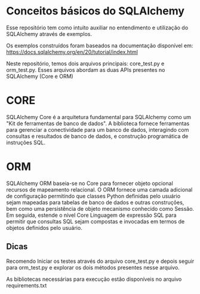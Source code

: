 # Conceitos básicos do SQLAlchemy

Esse repositório tem como intuito auxiliar no entendimento e utilização do SQLAlchemy através de exemplos.

Os exemplos construídos foram baseados na documentação disponível em: https://docs.sqlalchemy.org/en/20/tutorial/index.html

Neste repositório, temos dois arquivos principais: core_test.py e orm_test.py. 
Esses arquivos abordam as duas APIs presentes no SQLAlchemy (Core e ORM)

# CORE
SQLAlchemy Core é a arquitetura fundamental para SQLAlchemy como um "Kit de ferramentas de banco de dados". A biblioteca fornece ferramentas para gerenciar a conectividade para um banco de dados, interagindo com consultas e resultados de banco de dados, e construção programática de instruções SQL.

# ORM
SQLAlchemy ORM baseia-se no Core para fornecer objeto opcional recursos de mapeamento relacional. O ORM fornece uma camada adicional de configuração permitindo que classes Python definidas pelo usuário sejam mapeadas para tabelas de banco de dados e outras construções, bem como uma persistência de objeto mecanismo conhecido como Sessão. Em seguida, estende o nível Core Linguagem de expressão SQL para permitir que consultas SQL sejam compostas e invocadas em termos de objetos definidos pelo usuário.


## Dicas
Recomendo Iniciar os testes através do arquivo core_test.py e depois seguir para orm_test.py e explorar os dois métodos presentes nesse arquivo.

As bibliotecas necessárias para execução estão disponíveis no arquivo requirements.txt
